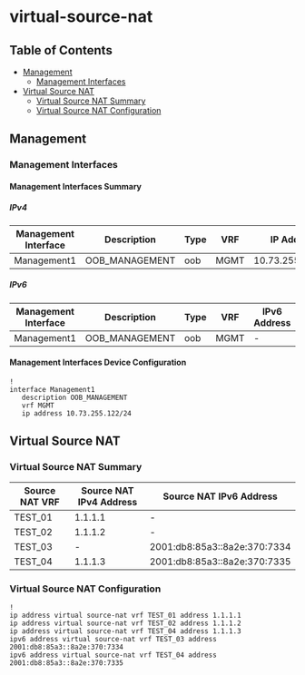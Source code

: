 # virtual-source-nat

## Table of Contents

- [Management](#management)
  - [Management Interfaces](#management-interfaces)
- [Virtual Source NAT](#virtual-source-nat-1)
  - [Virtual Source NAT Summary](#virtual-source-nat-summary)
  - [Virtual Source NAT Configuration](#virtual-source-nat-configuration)

## Management

### Management Interfaces

#### Management Interfaces Summary

##### IPv4

| Management Interface | Description | Type | VRF | IP Address | Gateway |
| -------------------- | ----------- | ---- | --- | ---------- | ------- |
| Management1 | OOB_MANAGEMENT | oob | MGMT | 10.73.255.122/24 | 10.73.255.2 |

##### IPv6

| Management Interface | Description | Type | VRF | IPv6 Address | IPv6 Gateway |
| -------------------- | ----------- | ---- | --- | ------------ | ------------ |
| Management1 | OOB_MANAGEMENT | oob | MGMT | - | - |

#### Management Interfaces Device Configuration

```eos
!
interface Management1
   description OOB_MANAGEMENT
   vrf MGMT
   ip address 10.73.255.122/24
```

## Virtual Source NAT

### Virtual Source NAT Summary

| Source NAT VRF | Source NAT IPv4 Address | Source NAT IPv6 Address |
| -------------- | ----------------------- | ----------------------- |
| TEST_01 | 1.1.1.1 | - |
| TEST_02 | 1.1.1.2 | - |
| TEST_03 | - | 2001:db8:85a3::8a2e:370:7334 |
| TEST_04 | 1.1.1.3 | 2001:db8:85a3::8a2e:370:7335 |

### Virtual Source NAT Configuration

```eos
!
ip address virtual source-nat vrf TEST_01 address 1.1.1.1
ip address virtual source-nat vrf TEST_02 address 1.1.1.2
ip address virtual source-nat vrf TEST_04 address 1.1.1.3
ipv6 address virtual source-nat vrf TEST_03 address 2001:db8:85a3::8a2e:370:7334
ipv6 address virtual source-nat vrf TEST_04 address 2001:db8:85a3::8a2e:370:7335
```

